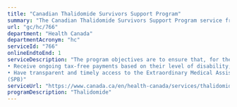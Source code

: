 ```yaml
---
title: "Canadian Thalidomide Survivors Support Program"
summary: "The Canadian Thalidomide Survivors Support Program service from Health Canada is available end-to-end online, according to the GC Service Inventory."
url: "gc/hc/766"
department: "Health Canada"
departmentAcronym: "hc"
serviceId: "766"
onlineEndtoEnd: 1
serviceDescription: "The program objectives are to ensure that, for the remainder of their lives, eligible thalidomide survivors:                        
• Receive ongoing tax-free payments based on their level of disability; and,
• Have transparent and timely access to the Extraordinary Medical Assistance Fund.
(SPB)"
serviceUrl: "https://www.canada.ca/en/health-canada/services/thalidomide-survivors-contribution-program.html"
programDescription: "Thalidomide"
---
```

